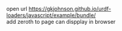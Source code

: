 open url https://gkjohnson.github.io/urdf-loaders/javascript/example/bundle/  
add zeroth to page 
can dispplay in browser 